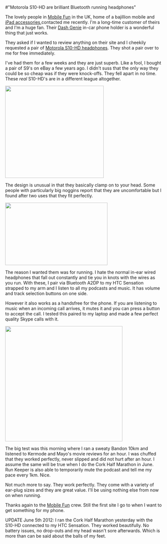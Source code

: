 #"Motorola S10-HD are brilliant Bluetooth running headphones"

The lovely people in <a href="http://www.mobilefun.co.uk">Mobile Fun</a> in the UK, home of a bajillion mobile and <a href="http://www.mobilefun.co.uk/cat/iPad-Accessories.htm">iPad accessories</a>,contacted me recently. I'm a long-time customer of theirs and I'm a huge fan. Their <a href="http://www.mobilefun.co.uk/dash-genie-in-car-holder-p23796.htm">Dash Genie</a> in-car phone holder is a wonderful thing that just works.

They asked if I wanted to review anything on their site and I cheekily requested a pair of <a href="http://www.mobilefun.co.uk/motorola-s10-hd-bluetooth-headset-p30657.htm">Motorola S10-HD headphones</a>. They shot a pair over to me for free immediately.

I've had them for a few weeks and they are just superb. Like a fool, I bought a pair of S9's on eBay a few years ago. I didn't suss that the only way they could be so cheap was if they were knock-offs. They fell apart in no time. These <em>real</em> S10-HD's are in a different league altogether.

<a href="http://conoroneill.net/wp-content/uploads/2012/05/B2C-cnp2184-1-new-lg-US-EN.png"><img class="size-full wp-image-724 aligncenter" title="B2C-cnp2184-1-new-lg-US-EN" src="http://conoroneill.net/wp-content/uploads/2012/05/B2C-cnp2184-1-new-lg-US-EN.png" alt="" width="316" height="295" /></a>

The design is unusual in that they basically clamp on to your head. Some people with particularly big noggins report that they are uncomfortable but I found after two uses that they fit perfectly.

<a href="http://conoroneill.net/wp-content/uploads/2012/05/B2C-S10-3-new-US-EN.png"><img class="size-full wp-image-725 aligncenter" title="B2C-S10-3-new-US-EN" src="http://conoroneill.net/wp-content/uploads/2012/05/B2C-S10-3-new-US-EN.png" alt="" width="328" height="200" /></a>

The reason I wanted them was for running. I hate the normal in-ear wired headphones that fall out constantly and tie you in knots with the wires as you run. With these, I pair via Bluetooth A2DP to my HTC Sensation strapped to my arm and I listen to all my podcasts and music. It has volume and track selection buttons on one side.

However it also works as a handsfree for the phone. If you are listening to music when an incoming call arrives, it mutes it and you can press a button to accept the call. I tested this paired to my laptop and made a few perfect quality Skype calls with it.

<a href="http://conoroneill.net/wp-content/uploads/2012/05/B2C-S10HD-Global-packaging-life-US-EN.png"><img class="size-full wp-image-726 aligncenter" title="B2C-S10HD-Global-packaging-life-US-EN" src="http://conoroneill.net/wp-content/uploads/2012/05/B2C-S10HD-Global-packaging-life-US-EN.png" alt="" width="376" height="369" /></a>

The big test was this morning where I ran a sweaty Bandon 10km and listened to Kermode and Mayo's movie reviews for an hour. I was chuffed that they worked perfectly, never slipped and did not hurt after an hour. I assume the same will be true when I do the Cork Half Marathon in June. Run Keeper is also able to temporarily mute the podcast and tell me my pace every 1km. Nice.

Not much more to say. They work perfectly. They come with a variety of ear-plug sizes and they are great value. I'll be using nothing else from now on when running.

Thanks again to the <a href="http://www.mobilefun.co.uk">Mobile Fun</a> crew. Still the first site I go to when I want to get something for my phone.

UPDATE June 5th 2012: I ran the Cork Half Marathon yesterday with the S10-HD connected to my HTC Sensation. They worked beautifully. No battery issues, no drop-outs and my head wasn't sore afterwards. Which is more than can be said about the balls of my feet.

&nbsp;